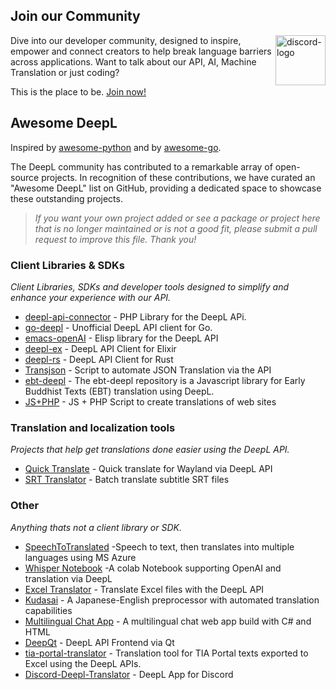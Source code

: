 ## Join our Community

<a href="https://discord.gg/DeepL"><img align="right" src="https://assets-global.website-files.com/6257adef93867e50d84d30e2/636e0b52aa9e99b832574a53_full_logo_blurple_RGB.png" alt="discord-logo" title="DeepL Discord" height="80px" /></a>

Dive into our developer community, designed to inspire, empower and connect creators to help break language barriers across applications. Want to talk about our API, AI, Machine Translation or just coding? 

This is the place to be. 
<a href="https://discord.gg/DeepL">Join now!</a>


## Awesome DeepL 
Inspired by [awesome-python](https://github.com/vinta/awesome-python) and by [awesome-go](https://github.com/avelino/awesome-go).

The DeepL community has contributed to a remarkable array of open-source projects. In recognition of these contributions, we have curated an "Awesome DeepL" list on GitHub, providing a dedicated space to showcase these outstanding projects.
> _If you want your own project added or see a package or project here that is no longer maintained or is not a good fit, please submit a pull request to improve this file. Thank you!_

### Client Libraries & SDKs
_Client Libraries, SDKs and developer tools designed to simplify and enhance your experience with our API._

- [deepl-api-connector](https://github.com/SC-Networks/deepl-api-connector) - PHP Library for the DeepL APi.
- [go-deepl](https://github.com/candy12t/go-deepl) - Unofficial DeepL API client for Go.
- [emacs-openAI](https://github.com/serhii-deineko/deepl) - Elisp library for the DeepL API
- [deepl-ex](https://github.com/hergetto/deepl_ex) - DeepL API Client for Elixir
- [deepl-rs](https://github.com/Avimitin/deepl-rs) - DeepL API Client for Rust
- [Transjson](https://github.com/gaelo-dev/transjson) - Script to automate JSON Translation via the API 
- [ebt-deepl](https://github.com/sc-voice/ebt-deepl) - The ebt-deepl repository is a Javascript library for Early Buddhist Texts (EBT) translation using DeepL.
- [JS+PHP](https://github.com/serhii-deineko/deepl) - JS + PHP Script to create translations of web sites

### Translation and localization tools
_Projects that help get translations done easier using the DeepL API._

- [Quick Translate](https://github.com/MathieuMoalic/quicktranslate) - Quick translate for Wayland via DeepL API
- [SRT Translator](https://github.com/Fabrice-Deshayes-aka-Xtream/srt-translator) - Batch translate subtitle SRT files

  
### Other
_Anything thats not a client library or SDK._

- [SpeechToTranslated](https://github.com/PunkUnicorn/SpeechToTranslated) -Speech to text, then translates into multiple languages using MS Azure
- [Whisper Notebook](https://github.com/cnbeining/Whisper_Notebook) -A colab Notebook supporting OpenAI and translation via DeepL
- [Excel Translator](https://github.com/SapporoAlex/Excel-to-Deepl-Translator) - Translate Excel files with the DeepL API
- [Kudasai](https://github.com/Bikatr7/Kudasai) -  A Japanese-English preprocessor with automated translation capabilities
- [Multilingual Chat App](https://github.com/980k/cross-language-chat-app) - A multilingual chat web app build with C# and HTML
- [DeepQt](https://github.com/VoxelCubes/DeepQt) - DeepL API Frontend via Qt
- [tia-portal-translator](https://github.com/kurcontko/tia-portal-translator) - Translation tool for TIA Portal texts exported to Excel using the DeepL APIs.
- [Discord-Deepl-Translator](https://github.com/peunsu/discord-deepl-translator) - DeepL App for Discord
